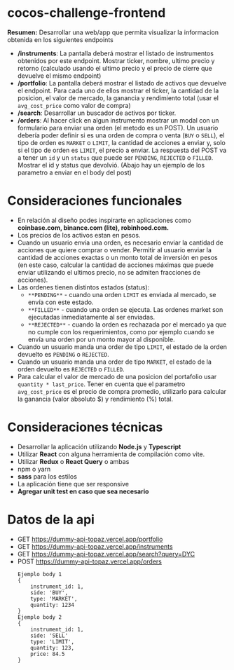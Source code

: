 # cocos-challenge-frontend

**Resumen:**
Desarrollar una web/app que permita visualizar la informacion obtenida en los siguientes endpoints

- **/instruments**: La pantalla deberá mostrar el listado de instrumentos obtenidos por este endpoint. Mostrar ticker, nombre, ultimo precio y retorno (calculado usando el ultimo precio y el precio de cierre que devuelve el mismo endpoint)
- **/portfolio**: La pantalla deberá mostrar el listado de activos que devuelve el endpoint. Para cada uno de ellos mostrar el ticker, la cantidad de la posicion, el valor de mercado, la ganancia y rendimiento total (usar el `avg_cost_price` como valor de compra)
- **/search**: Desarrollar un buscador de activos por ticker.
- **/orders**: Al hacer click en algun instrumento mostrar un modal con un formulario para enviar una orden (el metodo es un POST). Un usuario debería poder definir si es una orden de compra o venta (`BUY` o `SELL`), el tipo de orden es `MARKET` o `LIMIT`, la cantidad de acciones a enviar y, solo si el tipo de orden es `LIMIT`, el precio a enviar. La respuesta del POST va a tener un `id` y un `status` que puede ser `PENDING`, `REJECTED` o `FILLED`. Mostrar el id y status que devolvió. (Abajo hay un ejemplo de los parametro a enviar en el body del post)

# Consideraciones funcionales

- En relación al diseño podes inspirarte en aplicaciones como **coinbase.com, binance.com (lite), robinhood.com.**
- Los precios de los activos estan en pesos.
- Cuando un usuario envía una orden, es necesario enviar la cantidad de acciones que quiere comprar o vender. Permitir al usuario enviar la cantidad de acciones exactas o un monto total de inversión en pesos (en este caso, calcular la cantidad de acciones máximas que puede enviar utilizando el ultimos precio, no se admiten fracciones de acciones).
- Las ordenes tienen distintos estados (status):
  - `**PENDING**` - cuando una orden `LIMIT` es enviada al mercado, se envía con este estado.
  - `**FILLED**` - cuando una orden se ejecuta. Las ordenes market son ejecutadas inmediatamente al ser enviadas.
  - `**REJECTED**` - cuando la orden es rechazada por el mercado ya que no cumple con los requerimientos, como por ejemplo cuando se envía una orden por un monto mayor al disponible.
- Cuando un usuario manda una order de tipo `LIMIT`, el estado de la orden devuelto es `PENDING` o `REJECTED`.
- Cuando un usuario manda una order de tipo `MARKET`, el estado de la orden devuelto es `REJECTED` o `FILLED`.
- Para calcular el valor de mercado de una posicion del portafolio usar `quantity * last_price`. Tener en cuenta que el parametro `avg_cost_price` es el precio de compra promedio, utilizarlo para calcular la ganancia (valor absoluto $) y rendimiento (%) total.

# Consideraciones técnicas

- Desarrollar la aplicación utilizando **Node.js** y **Typescript**
- Utilizar **React** con alguna herramienta de compilación como vite.
- Utilizar **Redux** o **React Query** o ambas
- npm o yarn
- **sass** para los estilos
- La aplicación tiene que ser responsive
- **Agregar unit test en caso que sea necesario**

# Datos de la api

- GET https://dummy-api-topaz.vercel.app/portfolio
- GET https://dummy-api-topaz.vercel.app/instruments
- GET https://dummy-api-topaz.vercel.app/search?query=DYC
- POST https://dummy-api-topaz.vercel.app/orders
  ```
  Ejemplo body 1
  {
      instrument_id: 1,
      side: 'BUY',
      type: 'MARKET',
      quantity: 1234
  }
  Ejemplo body 2
  {
      instrument_id: 1,
      side: 'SELL'
      type: 'LIMIT',
      quantity: 123,
      price: 84.5
  }
  ```
